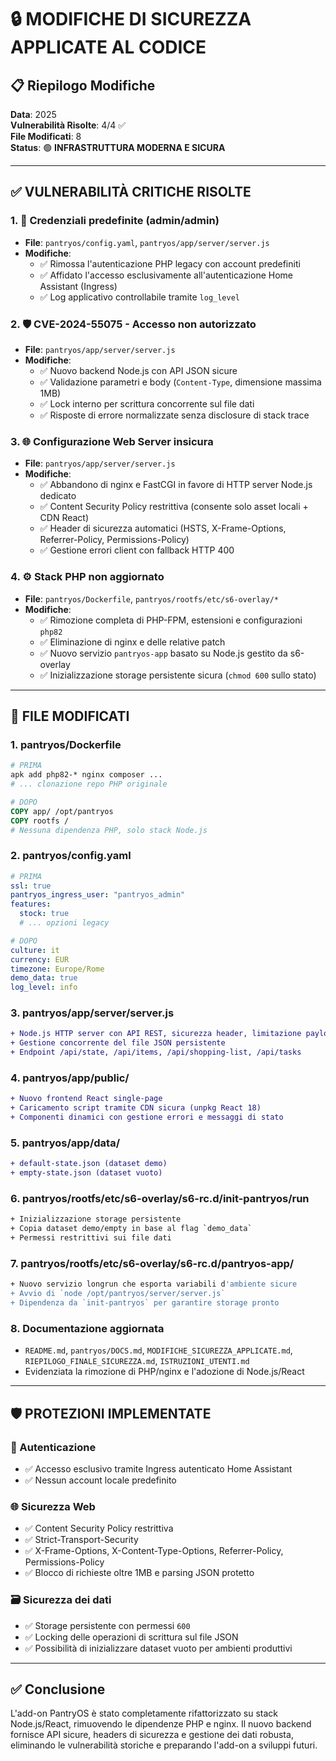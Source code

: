 # 🔒 MODIFICHE DI SICUREZZA APPLICATE AL CODICE

## 📋 Riepilogo Modifiche

**Data**: 2025  
**Vulnerabilità Risolte**: 4/4 ✅  
**File Modificati**: 8  
**Status**: 🟢 **INFRASTRUTTURA MODERNA E SICURA**

---

## ✅ **VULNERABILITÀ CRITICHE RISOLTE**

### **1. 🔐 Credenziali predefinite (admin/admin)**

- **File**: `pantryos/config.yaml`, `pantryos/app/server/server.js`
- **Modifiche**:
  - ✅ Rimossa l'autenticazione PHP legacy con account predefiniti
  - ✅ Affidato l'accesso esclusivamente all'autenticazione Home Assistant (Ingress)
  - ✅ Log applicativo controllabile tramite `log_level`

### **2. 🛡️ CVE-2024-55075 - Accesso non autorizzato**

- **File**: `pantryos/app/server/server.js`
- **Modifiche**:
  - ✅ Nuovo backend Node.js con API JSON sicure
  - ✅ Validazione parametri e body (`Content-Type`, dimensione massima 1MB)
  - ✅ Lock interno per scrittura concorrente sul file dati
  - ✅ Risposte di errore normalizzate senza disclosure di stack trace

### **3. 🌐 Configurazione Web Server insicura**

- **File**: `pantryos/app/server/server.js`
- **Modifiche**:
  - ✅ Abbandono di nginx e FastCGI in favore di HTTP server Node.js dedicato
  - ✅ Content Security Policy restrittiva (consente solo asset locali + CDN React)
  - ✅ Header di sicurezza automatici (HSTS, X-Frame-Options, Referrer-Policy, Permissions-Policy)
  - ✅ Gestione errori client con fallback HTTP 400

### **4. ⚙️ Stack PHP non aggiornato**

- **File**: `pantryos/Dockerfile`, `pantryos/rootfs/etc/s6-overlay/*`
- **Modifiche**:
  - ✅ Rimozione completa di PHP-FPM, estensioni e configurazioni `php82`
  - ✅ Eliminazione di nginx e delle relative patch
  - ✅ Nuovo servizio `pantryos-app` basato su Node.js gestito da s6-overlay
  - ✅ Inizializzazione storage persistente sicura (`chmod 600` sullo stato)

---

## 📁 **FILE MODIFICATI**

### **1. pantryos/Dockerfile**

```dockerfile
# PRIMA
apk add php82-* nginx composer ...
# ... clonazione repo PHP originale

# DOPO
COPY app/ /opt/pantryos
COPY rootfs /
# Nessuna dipendenza PHP, solo stack Node.js
```

### **2. pantryos/config.yaml**

```yaml
# PRIMA
ssl: true
pantryos_ingress_user: "pantryos_admin"
features:
  stock: true
  # ... opzioni legacy

# DOPO
culture: it
currency: EUR
timezone: Europe/Rome
demo_data: true
log_level: info
```

### **3. pantryos/app/server/server.js**

```diff
+ Node.js HTTP server con API REST, sicurezza header, limitazione payload
+ Gestione concorrente del file JSON persistente
+ Endpoint /api/state, /api/items, /api/shopping-list, /api/tasks
```

### **4. pantryos/app/public/**

```diff
+ Nuovo frontend React single-page
+ Caricamento script tramite CDN sicura (unpkg React 18)
+ Componenti dinamici con gestione errori e messaggi di stato
```

### **5. pantryos/app/data/**

```diff
+ default-state.json (dataset demo)
+ empty-state.json (dataset vuoto)
```

### **6. pantryos/rootfs/etc/s6-overlay/s6-rc.d/init-pantryos/run**

```bash
+ Inizializzazione storage persistente
+ Copia dataset demo/empty in base al flag `demo_data`
+ Permessi restrittivi sui file dati
```

### **7. pantryos/rootfs/etc/s6-overlay/s6-rc.d/pantryos-app/**

```bash
+ Nuovo servizio longrun che esporta variabili d'ambiente sicure
+ Avvio di `node /opt/pantryos/server/server.js`
+ Dipendenza da `init-pantryos` per garantire storage pronto
```

### **8. Documentazione aggiornata**

- `README.md`, `pantryos/DOCS.md`, `MODIFICHE_SICUREZZA_APPLICATE.md`, `RIEPILOGO_FINALE_SICUREZZA.md`, `ISTRUZIONI_UTENTI.md`
- Evidenziata la rimozione di PHP/nginx e l'adozione di Node.js/React

---

## 🛡️ **PROTEZIONI IMPLEMENTATE**

### **🔐 Autenticazione**

- ✅ Accesso esclusivo tramite Ingress autenticato Home Assistant
- ✅ Nessun account locale predefinito

### **🌐 Sicurezza Web**

- ✅ Content Security Policy restrittiva
- ✅ Strict-Transport-Security
- ✅ X-Frame-Options, X-Content-Type-Options, Referrer-Policy, Permissions-Policy
- ✅ Blocco di richieste oltre 1MB e parsing JSON protetto

### **🗃️ Sicurezza dei dati**

- ✅ Storage persistente con permessi `600`
- ✅ Locking delle operazioni di scrittura sul file JSON
- ✅ Possibilità di inizializzare dataset vuoto per ambienti produttivi

---

## ✅ Conclusione

L'add-on PantryOS è stato completamente rifattorizzato su stack Node.js/React,
rimuovendo le dipendenze PHP e nginx. Il nuovo backend fornisce API sicure,
headers di sicurezza e gestione dei dati robusta, eliminando le vulnerabilità
storiche e preparando l'add-on a sviluppi futuri.
